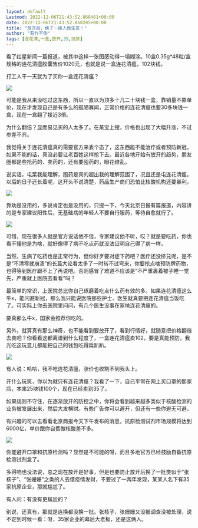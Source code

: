 ```yaml
---
layout: default
Lastmod: 2022-12-06T21:43:52.868461+00:00
date: 2022-12-06T21:43:52.868205+00:00
title: "放开后，换了一拨人做生意！"
author: "有竹不倒"
tags: [连花清,一盒,放开,35,抗原]
---
```


看了红星新闻一篇报道，被其中这样一张图感动得一塌糊涂。10盒0.35g\*48粒/盒规格的连花清瘟胶囊售价1020元，也就是说一盒连花清瘟，102块钱。

打工人干一天就为了买你一盒连花清瘟？

![](https://images.weserv.nl/?url=https%3A//mmbiz.qpic.cn/mmbiz_jpg/txC73sicDDx5K4FAtvBkvuPSpyy7pjdJzony3c3BwrB86k9cKcWGOiadPg02SOJePhwp0Gasd0hHWQRel9pPkNcw/640%3Fwx_fmt%3Djpeg)

可能是我从来没吃过这东西，所以一直以为顶多十几二十块钱一盒，靠销量不靠单价，现在才发现自己是有多么的孤陋寡闻，正常价格的连花清瘟也要30多块钱一盒，现在一盒翻了接近3倍。  

为什么翻倍？显而易见买的人太多了。在某宝上搜，价格也出现了大幅升涨，不过参差不齐。  

我觉得关于连花清瘟真的需要官方来表个态了，这东西能不能治疗或者预防新冠，如果不能的话，真没必要让老百姓这样抢下去。最近各地开始有放开的趋势，朋友圈都是些抢药的、卖药的，还有要囤药的，眼花缭乱。

说实话，屯菜我能理解，囤药是真的超出我的理解范围了，况且还是屯连花清瘟。以后的日子还长着呢，这开头不说清楚，药品生产商们恐怕比核酸机构还要暴利。  

![](https://images.weserv.nl/?url=https%3A//mmbiz.qpic.cn/mmbiz_png/txC73sicDDx5K4FAtvBkvuPSpyy7pjdJzbBpIJOIlLNb5LbClibRwgQkfUL6cUrLyyyp2YzAibszAbXKBeyJM2icQA/640%3Fwx_fmt%3Dpng)

靠劝是没用的，多说肯定也是没用的，只提一下，今天北京日报有篇报道，内容讲的是专家建议阳性后，无基础病的年轻人不要自行服药，等待自愈就行了。

![](https://images.weserv.nl/?url=https%3A//mmbiz.qpic.cn/mmbiz_png/txC73sicDDx5K4FAtvBkvuPSpyy7pjdJz0wt3zdDqB0jvDZUP6xJxG8xiaR6iaK4HlQFkdic0ib4ADkwFY9ymiaLzOXQ/640%3Fwx_fmt%3Dpng)

可惜，现在很多人就是官方说话他不信，专家建议他不听，哎？就是要吃药，你也看不懂他是为啥，就好像得了病不吃点药就没法证明自己得了病一样。  

当然，生病了吃药也是正常行为，但你好歹要对症下药吧？医疗还没挤兑呢，是不是“不清零就崩溃”的长篇大论看太多了一时转不过弯来，你要抢点啥预防牌药物，也得等到医疗跟不上了再说吧。否则感冒了难道不应该是“不严重裹着被子睡一觉先，严重就上医院去看看”吗？

最简单的常识，上医院总比你自己琢磨着吃点什么药有效的多。如果连花清瘟这么牛x，能闪避新冠，那么我只能说医院那些护士、医生就真要把连花清瘟当饭吃了。可实际上你去医院里问问，有几个医生没事在家啃连花清瘟的。

要真那么牛x，国家会推荐你吃的。  

另外，就算真有那么神奇，也不能看到要放开了，看到行情好，就随意把价格翻倍去卖吧？你看看这都离谱到什么程度了，一盒连花清瘟卖102，要是真能预防，我光吃这玩意儿都能把自己的钱包吃得扁趴趴。  

![](https://images.weserv.nl/?url=https%3A//mmbiz.qpic.cn/mmbiz_png/txC73sicDDx5K4FAtvBkvuPSpyy7pjdJzYlO6c0qYxShA1lxDpgEiaFh93rNasLsuBbNgcmqRHPUKPJlQc3IcAug/640%3Fwx_fmt%3Dpng)

有人说：哈哈，我不吃连花清瘟，涨价也收割不到我头上。

开什么玩笑，你以为就只有连花清瘟？我看了一下，自己平常在网上买口罩的那家店，本来25块钱100个，现在已经卖到35了。

如果规则不守住，在逐渐放开的防控之中，你将会看到越来越多类似于核酸检测的业务被发展出来，然后大发横财。有些广告你可以避开，但还有一些你避无可避。

有兴趣的可以去看看北京商报今天下午发布的消息，抗原检测试剂市场规模将达到6000亿，单价跟你自费做核酸差不多。

![](https://images.weserv.nl/?url=https%3A//mmbiz.qpic.cn/mmbiz_png/txC73sicDDx5K4FAtvBkvuPSpyy7pjdJzPlgd0GwaiaaiaCp7lo3H8zQTgkiacKXykWo41iaUeVYp2dLD4XicHZ7q51w/640%3Fwx_fmt%3Dpng)

你能避开口罩和抗原检测吗？显然是不可能的呀，而且多地官方已经鼓励自备抗原检测试剂盒了。  

多得咱也没法说，总之现在放开是好事，但是也要防止放开后换了一批类似于“张核子”、“张姗姗”之类的人去借疫情发财，不要过了一两年发现，某某人名下有35家抗原企业，那就尴尬了。

有人问：有没有更尴尬的？  

别说，还真有，那就是连换都没换一批。张核子、张姗姗又没被调查没被处理，说不定到时候一看：呀，35家企业的幕后大老板，还是这俩人。

  

‍

